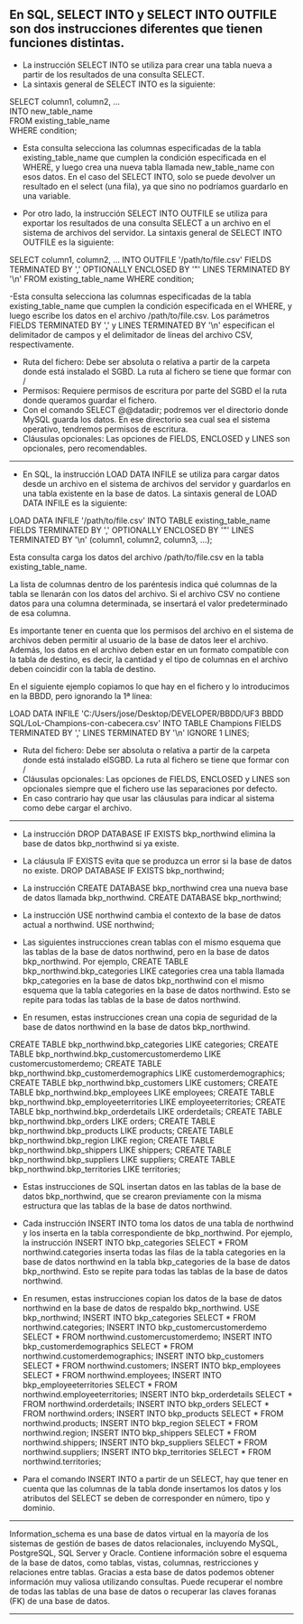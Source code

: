 
## En SQL, SELECT INTO y SELECT INTO OUTFILE son dos instrucciones diferentes que tienen funciones distintas.

- La instrucción SELECT INTO se utiliza para crear una tabla nueva a partir de los resultados de una consulta SELECT.
- La sintaxis general de SELECT INTO es la siguiente: 

SELECT column1, column2, ...    
INTO new_table_name   
FROM existing_table_name  
WHERE condition;  
 
- Esta consulta selecciona las columnas especificadas de la tabla existing_table_name que cumplen la condición especificada en el WHERE,
y luego crea una nueva tabla llamada new_table_name con esos datos.
En el caso del SELECT INTO, solo se puede devolver un resultado en el select (una fila), ya que sino no podríamos guardarlo en una variable.

- Por otro lado, la instrucción SELECT INTO OUTFILE se utiliza para exportar los resultados de una consulta SELECT a un archivo en el sistema de archivos del servidor.
La sintaxis general de SELECT INTO OUTFILE es la siguiente:

SELECT column1, column2, ...
INTO OUTFILE '/path/to/file.csv'
FIELDS TERMINATED BY ',' OPTIONALLY ENCLOSED BY '"'
LINES TERMINATED BY '\n'
FROM existing_table_name
WHERE condition;

-Esta consulta selecciona las columnas especificadas de la tabla existing_table_name que cumplen la condición especificada en el WHERE,
y luego escribe los datos en el archivo /path/to/file.csv. Los parámetros FIELDS TERMINATED BY ',' y LINES TERMINATED BY '\n' especifican
el delimitador de campos y el delimitador de líneas del archivo CSV, respectivamente.

- Ruta del fichero: Debe ser absoluta o relativa a partir de la carpeta donde está instalado el
SGBD. La ruta al fichero se tiene que formar con /
- Permisos: Requiere permisos de escritura por parte del SGBD el la ruta donde queramos
guardar el fichero.
- Con el comando SELECT @@datadir; podremos ver el directorio donde MySQL guarda los
datos. En ese directorio sea cual sea el sistema operativo, tendremos permisos de
escritura.
- Cláusulas opcionales: Las opciones de FIELDS, ENCLOSED y LINES son opcionales, pero
recomendables.

-------------------------------------------------------------

- En SQL, la instrucción LOAD DATA INFILE se utiliza para cargar datos desde un archivo en el sistema de archivos del servidor y guardarlos en una tabla existente en la base de datos.
La sintaxis general de LOAD DATA INFILE es la siguiente:

LOAD DATA INFILE '/path/to/file.csv'
INTO TABLE existing_table_name
FIELDS TERMINATED BY ',' OPTIONALLY ENCLOSED BY '"'
LINES TERMINATED BY '\n'
(column1, column2, column3, ...);

Esta consulta carga los datos del archivo /path/to/file.csv en la tabla existing_table_name.

La lista de columnas dentro de los paréntesis indica qué columnas de la tabla se llenarán con los datos del archivo.
Si el archivo CSV no contiene datos para una columna determinada, se insertará el valor predeterminado de esa columna.

Es importante tener en cuenta que los permisos del archivo en el sistema de archivos deben permitir al usuario de la base de datos leer el archivo.
Además, los datos en el archivo deben estar en un formato compatible con la tabla de destino, es decir, la cantidad y el tipo de columnas en el archivo deben coincidir con la tabla de destino.

En el siguiente ejemplo copiamos lo que hay en el fichero y lo introducimos en la BBDD, pero ignorando la 1ª línea:

LOAD DATA INFILE 'C:/Users/jose/Desktop/DEVELOPER/BBDD/UF3 BBDD SQL/LoL-Champions-con-cabecera.csv'
INTO TABLE Champions FIELDS TERMINATED BY ','
LINES TERMINATED BY '\n' IGNORE 1 LINES;

- Ruta del fichero: Debe ser absoluta o relativa a partir de la carpeta donde está instalado elSGBD. La ruta al fichero se tiene que formar con /
- Cláusulas opcionales: Las opciones de FIELDS, ENCLOSED y LINES son opcionales siempre que el fichero use las separaciones por defecto.
- En caso contrario hay que usar las cláusulas para indicar al sistema como debe cargar el archivo.

-------------------------------------------------------------

- La instrucción DROP DATABASE IF EXISTS bkp_northwind elimina la base de datos bkp_northwind si ya existe.
- La cláusula IF EXISTS evita que se produzca un error si la base de datos no existe.
DROP DATABASE IF EXISTS bkp_northwind;

- La instrucción CREATE DATABASE bkp_northwind crea una nueva base de datos llamada bkp_northwind.
CREATE DATABASE bkp_northwind;

- La instrucción USE northwind cambia el contexto de la base de datos actual a northwind.
USE northwind;

- Las siguientes instrucciones crean tablas con el mismo esquema que las tablas de la base de datos northwind, pero en la base de datos bkp_northwind.
Por ejemplo, CREATE TABLE bkp_northwind.bkp_categories LIKE categories crea una tabla llamada bkp_categories en la base de datos bkp_northwind con
el mismo esquema que la tabla categories en la base de datos northwind. Esto se repite para todas las tablas de la base de datos northwind.
- En resumen, estas instrucciones crean una copia de seguridad de la base de datos northwind en la base de datos bkp_northwind.

CREATE TABLE bkp_northwind.bkp_categories LIKE categories;
CREATE TABLE bkp_northwind.bkp_customercustomerdemo LIKE customercustomerdemo;
CREATE TABLE bkp_northwind.bkp_customerdemographics LIKE customerdemographics;
CREATE TABLE bkp_northwind.bkp_customers LIKE customers;
CREATE TABLE bkp_northwind.bkp_employees LIKE employees;
CREATE TABLE bkp_northwind.bkp_employeeterritories LIKE employeeterritories;
CREATE TABLE bkp_northwind.bkp_orderdetails LIKE orderdetails;
CREATE TABLE bkp_northwind.bkp_orders LIKE orders;
CREATE TABLE bkp_northwind.bkp_products LIKE products;
CREATE TABLE bkp_northwind.bkp_region LIKE region;
CREATE TABLE bkp_northwind.bkp_shippers LIKE shippers;
CREATE TABLE bkp_northwind.bkp_suppliers LIKE suppliers;
CREATE TABLE bkp_northwind.bkp_territories LIKE territories;

- Estas instrucciones de SQL insertan datos en las tablas de la base de datos bkp_northwind, que se crearon previamente con la misma estructura
que las tablas de la base de datos northwind.
- Cada instrucción INSERT INTO toma los datos de una tabla de northwind y los inserta en la tabla correspondiente de bkp_northwind.
Por ejemplo, la instrucción INSERT INTO bkp_categories SELECT * FROM northwind.categories inserta todas las filas de la tabla categories en la base
de datos northwind en la tabla bkp_categories de la base de datos bkp_northwind. Esto se repite para todas las tablas de la base de datos northwind.
- En resumen, estas instrucciones copian los datos de la base de datos northwind en la base de datos de respaldo bkp_northwind.
USE bkp_northwind;
INSERT INTO bkp_categories SELECT * FROM northwind.categories;
INSERT INTO bkp_customercustomerdemo SELECT * FROM northwind.customercustomerdemo;
INSERT INTO bkp_customerdemographics SELECT * FROM northwind.customerdemographics;
INSERT INTO bkp_customers SELECT * FROM northwind.customers;
INSERT INTO bkp_employees SELECT * FROM northwind.employees;
INSERT INTO bkp_employeeterritories SELECT * FROM northwind.employeeterritories;
INSERT INTO bkp_orderdetails SELECT * FROM northwind.orderdetails;
INSERT INTO bkp_orders SELECT * FROM northwind.orders;
INSERT INTO bkp_products SELECT * FROM northwind.products;
INSERT INTO bkp_region SELECT * FROM northwind.region;
INSERT INTO bkp_shippers SELECT * FROM northwind.shippers;
INSERT INTO bkp_suppliers SELECT * FROM northwind.suppliers;
INSERT INTO bkp_territories SELECT * FROM northwind.territories;

- Para el comando INSERT INTO a partir de un SELECT, hay que tener en cuenta que las
columnas de la tabla donde insertamos los datos y los atributos del SELECT se deben de
corresponder en número, tipo y dominio.

-------------------------------------------------------------

Information_schema es una base de datos virtual en la mayoría de los sistemas de gestión de bases de datos relacionales, incluyendo MySQL, PostgreSQL, SQL Server y Oracle.
Contiene información sobre el esquema de la base de datos, como tablas, vistas, columnas, restricciones y relaciones entre tablas.
Gracias a esta base de datos podemos obtener información muy valiosa utilizando consultas.
Puede recuperar el nombre de todas las tablas de una base de datos o recuperar las claves foranas (FK) de una base de datos.

-------------------------------------------------------------
